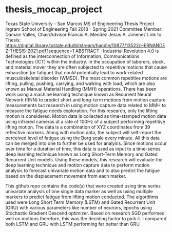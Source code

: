 # thesis_mocap_project
Texas State University - San Marcos MS of Engineering Thesis Project
Ingram School of Engineering Fall 2018 - Spring 2021
Committee Member:
  Damain Valles, Chair/Advisor
  Francis A. Mendez
  Jesus A. Jimenez
Link to Thesis: https://digital.library.txstate.edu/bitstream/handle/10877/13522/HERNANDEZ-THESIS-2021.pdf?sequence=1
ABSTRACT : Industrial Revolution 4.0 is defined as the interconnection of Information,
Communications Technologies (ICT) within the industry. In the occupation of laborers,
stock, and material mover they are often subjected to repetitive motions that cause
exhaustion (or fatigue) that could potentially lead to work-related musculoskeletal
disorder (WMSD). The most common repetitive motions are lifting, pulling, pushing,
carrying, and walking with load, which are also known as Manual Material Handling
(MMH) operations. There has been work using a machine learning technique known as
Recurrent Neural Network (RNN) to predict short and long-term motions from motion
capture measurements but research in using motion capture data related to MMH to
measure the fatigue needs exploration. For this research, only the lifting motion is
considered. Motion data is collected as time-stamped motion data using infrared cameras
at a rate of 100Hz of a subject performing repetitive lifting motion. The data is a
combination of XYZ coordinates from 39 reflective markers. Along with motion data, the
subject will self-report the perceived level of fatigue using the Borg scale every minute.
All this data can be merged into one to further be used for analysis. Since motions occur
over time for a duration of time, this data is used as input to a time-series deep learning
technique known as Long Short-Term Memory and Gated Recurrent Unit models. Using
these models, this research will evaluate the deep learning technique and motion capture
data to perform motion analysis to forecast univariate motion data and to also predict the
fatigue based on the displacement movement from each marker.

This github repo contains the code(s) that were created using time series univariate analysis of one single data marker as well as using multiple markers to predict fatigue from lifting motion conducted. The algorithms used were Long Short Term Memory (LSTM) and Gated Recurrent Unit (GRU) with various parameters like number of neurons, epochs using Stochastic Gradient Descend optimizer. Based on research SGD performed well on motions therefore, this was the deciding factor to pick it. I compared both LSTM and GRU with LSTM performing far better than GRU. 
